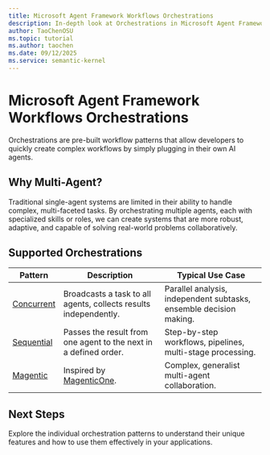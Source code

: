 ```yaml
---
title: Microsoft Agent Framework Workflows Orchestrations
description: In-depth look at Orchestrations in Microsoft Agent Framework Workflows.
author: TaoChenOSU
ms.topic: tutorial
ms.author: taochen
ms.date: 09/12/2025
ms.service: semantic-kernel
---
```


# Microsoft Agent Framework Workflows Orchestrations

Orchestrations are pre-built workflow patterns that allow developers to quickly create complex workflows by simply plugging in their own AI agents.

## Why Multi-Agent?

Traditional single-agent systems are limited in their ability to handle complex, multi-faceted tasks. By orchestrating multiple agents, each with specialized skills or roles, we can create systems that are more robust, adaptive, and capable of solving real-world problems collaboratively.

## Supported Orchestrations

| Pattern                       | Description                                                                                                                                                                         | Typical Use Case                                                      |
| ----------------------------- | ----------------------------------------------------------------------------------------------------------------------------------------------------------------------------------- | --------------------------------------------------------------------- |
| [Concurrent](./concurrent.md) | Broadcasts a task to all agents, collects results independently.                                                                                                                    | Parallel analysis, independent subtasks, ensemble decision making.    |
| [Sequential](./sequential.md) | Passes the result from one agent to the next in a defined order.                                                                                                                    | Step-by-step workflows, pipelines, multi-stage processing.            |
| [Magentic](./magentic.md)     | Inspired by [MagenticOne](https://www.microsoft.com/en-us/research/articles/magentic-one-a-generalist-multi-agent-system-for-solving-complex-tasks/). | Complex, generalist multi-agent collaboration.                        |

## Next Steps

Explore the individual orchestration patterns to understand their unique features and how to use them effectively in your applications.
